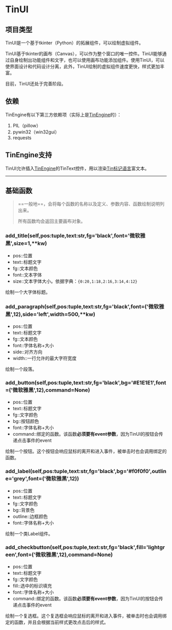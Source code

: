 # TinUI

## 项目类型

TinUI是一个基于tkinter（Python）的拓展组件，可以绘制虚拟组件。

TinUI基于tkinter的画布（Canvas），可以作为整个窗口的唯一控件。TinUI能够通过自身绘制出功能组件和文字，也可以使用画布功能添加组件。使用TinUI，可以使界面设计和代码设计分离，此外，TinUI绘制的虚拟组件速度更快，样式更加丰富。

目前，TinUI还处于完善阶段。

## 依赖

TinEngine有以下第三方依赖项（实际上是[TinEngine](https://blog.csdn.net/tinga_kilin/category_10332845.html)的）：

1. PIL（pillow）
2. pywin32（win32gui）
3. requests

## TinEngine支持

TinUI允许插入[TinEngine](https://blog.csdn.net/tinga_kilin/category_10332845.html)的TinText控件，用以渲染[Tin标记语言](https://blog.csdn.net/tinga_kilin/category_10332845.html)富文本。

---

## 基础函数

> ==一般地==，会将每个函数的名称以及定义、参数内容、函数绘制说明列出来。
>
> 所有函数均会返回主要画布对象。

### add_title(self,pos:tuple,text:str,fg='black',font='微软雅黑',size=1,**kw)

- pos::位置
- text::标题文字
- fg::文本颜色
- font::文本字体
- size::文本字体大小。依据字典：`{0:20,1:18,2:16,3:14,4:12}`

绘制一个大字体标题。

### add_paragraph(self,pos:tuple,text:str,fg='black',font=('微软雅黑',12),side='left',width=500,**kw)

- pos::位置
- text::标题文字
- fg::文本颜色
- font::字体名称+大小
- side::对齐方向
- width::一行允许的最大字符宽度

绘制一个段落。

### add_button(self,pos:tuple,text:str,fg='black',bg='#E1E1E1',font=('微软雅黑',12),command=None)

- pos::位置
- text::标题文字
- fg::文字颜色
- bg::按钮颜色
- font::字体名称+大小
- command::绑定的函数。该函数**必须要有event参数**，因为TinUI的按钮会传递点击事件的event

绘制一个按钮。这个按钮会响应鼠标的离开和进入事件，被单击时也会调用绑定的函数。

### add_label(self,pos:tuple,text:str,fg='black',bg='#f0f0f0',outline='grey',font=('微软雅黑',12)) 

- pos::位置
- text::标题文字
- fg::文字颜色
- bg::背景色
- outline::边框颜色
- font::字体名称+大小

绘制一个类Label组件。

### add_checkbutton(self,pos:tuple,text:str,fg='black',fill='lightgreen',font=('微软雅黑',12),command=None)

- pos::位置
- text::标题文字
- fg::文字颜色
- fill::选中的标识填充
- font::字体名称+大小
- command::绑定的函数。该函数**必须要有event参数**，因为TinUI的按钮会传递点击事件的event

绘制一个复选框。这个复选框会响应鼠标的离开和进入事件，被单击时也会调用绑定的函数，并且会根据当前样式更改点击后的样式。